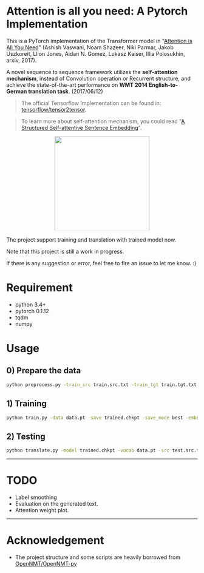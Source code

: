 # Attention is all you need: A Pytorch Implementation

This is a PyTorch implementation of the Transformer model in "[Attention is All You Need](https://arxiv.org/abs/1706.03762)" (Ashish Vaswani, Noam Shazeer, Niki Parmar, Jakob Uszkoreit, Llion Jones, Aidan N. Gomez, Lukasz Kaiser, Illia Polosukhin, arxiv, 2017). 


A novel sequence to sequence framework utilizes the **self-attention mechanism**, instead of Convolution operation or Recurrent structure, and achieve the state-of-the-art performance on **WMT 2014 English-to-German translation task**. (2017/06/12)

> The official Tensorflow Implementation can be found in: [tensorflow/tensor2tensor](https://github.com/tensorflow/tensor2tensor/blob/master/tensor2tensor/models/transformer.py).

> To learn more about self-attention mechanism, you could read "[A Structured Self-attentive Sentence Embedding](https://arxiv.org/abs/1703.03130)".

<p align="center">
<img src="http://imgur.com/1krF2R6.png" width="250">
</p>


The project support training and translation with trained model now.

Note that this project is still a work in progress.


If there is any suggestion or error, feel free to fire an issue to let me know. :)


# Requirement
- python 3.4+
- pytorch 0.1.12
- tqdm
- numpy


# Usage

## 0) Prepare the data
```bash
python preprocess.py -train_src train.src.txt -train_tgt train.tgt.txt -valid_src valid.src.txt -valid_tgt valid.tgt.txt -output data.pt
```

## 1) Training
```bash
python train.py -data data.pt -save trained.chkpt -save_mode best -embs_share_weight -proj_share_weight 
```

## 2) Testing
```bash
python translate.py -model trained.chkpt -vocab data.pt -src test.src.txt
```

---
# TODO
  - Label smoothing
  - Evaluation on the generated text.
  - Attention weight plot.
---
# Acknowledgement
- The project structure and some scripts are heavily borrowed from [OpenNMT/OpenNMT-py](https://github.com/OpenNMT/OpenNMT-py)
